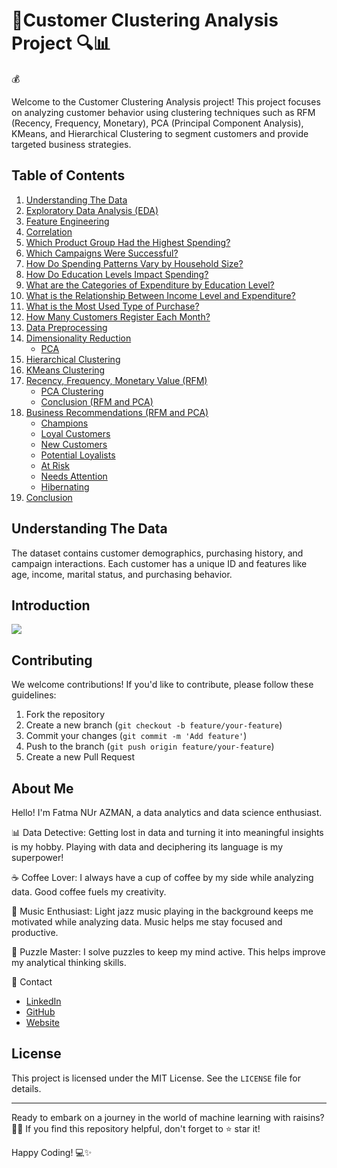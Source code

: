 # 💼Customer Clustering Analysis Project 🔍📊
💰

Welcome to the Customer Clustering Analysis project! This project focuses on analyzing customer behavior using clustering techniques such as RFM (Recency, Frequency, Monetary), PCA (Principal Component Analysis), KMeans, and Hierarchical Clustering to segment customers and provide targeted business strategies.


## Table of Contents
1. [Understanding The Data](#understanding-the-data)
2. [Exploratory Data Analysis (EDA)](#exploratory-data-analysis-eda)
3. [Feature Engineering](#feature-engineering)
4. [Correlation](#correlation)
5. [Which Product Group Had the Highest Spending?](#which-product-group-had-the-highest-spending)
6. [Which Campaigns Were Successful?](#which-campaigns-were-successful)
7. [How Do Spending Patterns Vary by Household Size?](#how-do-spending-patterns-vary-by-household-size)
8. [How Do Education Levels Impact Spending?](#how-do-education-levels-impact-spending)
9. [What are the Categories of Expenditure by Education Level?](#what-are-the-categories-of-expenditure-by-education-level)
10. [What is the Relationship Between Income Level and Expenditure?](#what-is-the-relationship-between-income-level-and-expenditure)
11. [What is the Most Used Type of Purchase?](#what-is-the-most-used-type-of-purchase)
12. [How Many Customers Register Each Month?](#how-many-customers-register-each-month)
13. [Data Preprocessing](#data-preprocessing)
14. [Dimensionality Reduction](#dimensionality-reduction)
    - [PCA](#pca)
15. [Hierarchical Clustering](#hierarchical-clustering)
16. [KMeans Clustering](#kmeans-clustering)
17. [Recency, Frequency, Monetary Value (RFM)](#recency-frequency-monetary-value-rfm)
    - [PCA Clustering](#pca-clustering)
    - [Conclusion (RFM and PCA)](#conclusion-rfm-and-pca)
18. [Business Recommendations (RFM and PCA)](#business-recommendations-rfm-and-pca)
    - [Champions](#champions)
    - [Loyal Customers](#loyal-customers)
    - [New Customers](#new-customers)
    - [Potential Loyalists](#potential-loyalists)
    - [At Risk](#at-risk)
    - [Needs Attention](#needs-attention)
    - [Hibernating](#hibernating)
19. [Conclusion](#conclusion)

## Understanding The Data

The dataset contains customer demographics, purchasing history, and campaign interactions. Each customer has a unique ID and features like age, income, marital status, and purchasing behavior.

## Introduction

<img src="https://github.com/Fatma-Nur-Azman/Machine_Learning_Projects_ML/blob/main/ML_06_Customer_Analysis/customer.png">

## Contributing

We welcome contributions! If you'd like to contribute, please follow these guidelines:

1. Fork the repository
2. Create a new branch (`git checkout -b feature/your-feature`)
3. Commit your changes (`git commit -m 'Add feature'`)
4. Push to the branch (`git push origin feature/your-feature`)
5. Create a new Pull Request

## About Me

Hello! I'm Fatma NUr AZMAN, a data analytics and data science enthusiast.

📊 Data Detective: Getting lost in data and turning it into meaningful insights is my hobby. Playing with data and deciphering its language is my superpower!

☕ Coffee Lover: I always have a cup of coffee by my side while analyzing data. Good coffee fuels my creativity.

🎵 Music Enthusiast: Light jazz music playing in the background keeps me motivated while analyzing data. Music helps me stay focused and productive.

🧩 Puzzle Master: I solve puzzles to keep my mind active. This helps improve my analytical thinking skills.

📧 Contact

- [LinkedIn](https://www.linkedin.com/in/fatma-nur-azman/)
- [GitHub](https://github.com/Fatma-Nur-Azman)
- [Website](https://fatmanurazman.vercel.app/)

## License

This project is licensed under the MIT License. See the `LICENSE` file for details.

---

Ready to embark on a journey in the world of machine learning with raisins? 🍇🚀 If you find this repository helpful, don't forget to ⭐ star it!

Happy Coding! 💻✨
